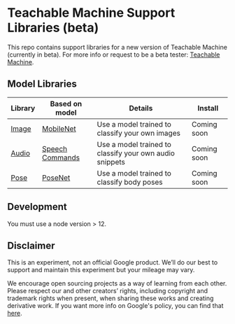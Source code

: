# Teachable Machine Support Libraries (beta)

This repo contains support libraries for a new version of Teachable Machine (currently in beta). For more info or request to be a beta tester: [Teachable Machine](https://teachablemachine.withgoogle.com/io19).

## Model Libraries

| Library | Based on model  | Details                                                 | Install |
|---------|-----------------|---------------------------------------------------------|---------|
| [Image](./image/) | [MobileNet](https://github.com/tensorflow/tfjs-models/tree/master/mobilenet)       | Use a model trained to classify your own images         | Coming soon    |
| [Audio](./audio/)   | [Speech Commands](https://github.com/tensorflow/tfjs-models/tree/master/speech-commands) | Use a model trained to classify your own audio snippets | Coming soon     |
| [Pose](./pose/)   | [PoseNet](https://github.com/tensorflow/tfjs-models/tree/master/posenet) | Use a model trained to classify body poses | Coming soon     |

## Development

You must use a node version > 12.

## Disclaimer

This is an experiment, not an official Google product. We’ll do our best to support and maintain this experiment but your mileage may vary.

We encourage open sourcing projects as a way of learning from each other. Please respect our and other creators’ rights, including copyright and trademark rights when present, when sharing these works and creating derivative work. If you want more info on Google's policy, you can find that [here](https://www.google.com/permissions/).
